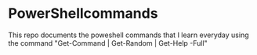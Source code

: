 # PowerShellcommands
This repo documents the poweshell commands that I learn everyday using the command "Get-Command | Get-Random | Get-Help -Full"
